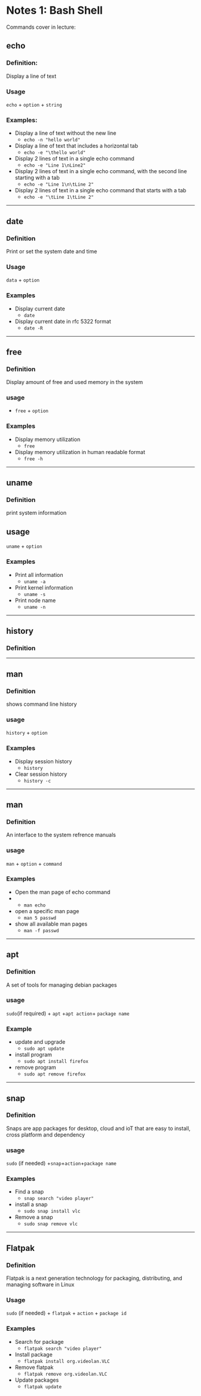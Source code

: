 # Notes 1: Bash Shell

Commands cover in lecture:

## echo
### Definition:
Display a line of text
### Usage
`echo` + `option` + `string`
### Examples:
* Display a line of text without the new line
  * `echo -n "hello world"`
* Display a line of text that includes a horizontal tab
  * `echo -e "\thello world"`
* Display 2 lines of text in a single echo command
  * `echo -e "Line 1\nLine2"`
* Display 2 lines of text in a single echo command, with the second line starting with a tab
  * `echo -e "Line 1\n\tLine 2"`
* Display 2 lines of text in a single echo command that starts with a tab
  * `echo -e "\tLine 1\tLine 2"`

<hr>

## date
### Definition
Print or set the system date and time
### Usage
`data` + `option`
### Examples
* Display current date
  * `date`
* Display current date in rfc 5322 format
  * `date -R`

<hr>

## free
### Definition
Display amount of free and used memory in the system
### usage
* `free` + `option`
### Examples
* Display memory utilization
  * `free`
* Display memory utilization in human readable format
  * `free -h`

<hr>

## uname
### Definition
print system information 

## usage
`uname` + `option`

### Examples
* Print all information
  * `uname -a`
* Print kernel information
  * `uname -s`
* Print node name
  * `uname -n`

<hr>

 ## history
### Definition

<hr>

## man 
### Definition
shows command line history

### usage
`history` + `option`

### Examples
* Display session history
   * `history`
* Clear session history
   * `history -c`

<hr>

## man
### Definition
An interface to the system refrence manuals

### usage
`man` + `option` + `command`

### Examples
* Open the man page of echo command
* * `man echo`
* open a specific man page
  * `man 5 passwd`
* show all available man pages
  * `man -f passwd`
  

<hr>

## apt
### Definition
A set of tools for managing debian packages
### usage

`sudo`(if required) + `apt` +`apt action`+ `package name`

### Example
* update and upgrade
    * `sudo apt update`
* install program
    * `sudo apt install firefox`
* remove program
    *  `sudo apt remove firefox`
<hr>

## snap
### Definition
Snaps are app packages for desktop, cloud and ioT that are easy to install, cross platform and dependency

### usage
`sudo` (if needed) +`snap`+`action`+`package name`
### Examples
* Find a snap
    * `snap search "video player"`
* install a snap 
    *  `sudo snap install vlc`
* Remove a snap 
    * `sudo snap remove vlc`
<hr>

## Flatpak
### Definition
Flatpak is a next generation technology for packaging, distributing, and managing software in Linux
### Usage
`sudo` (if needed) + `flatpak` + `action` + `package id`
### Examples
* Search for package
    * `flatpak search "video player"`
* Install package
    * `flatpak install org.videolan.VLC`
* Remove flatpak
    * `flatpak remove org.videolan.VLC`
* Update packages
    * `flatpak update`
